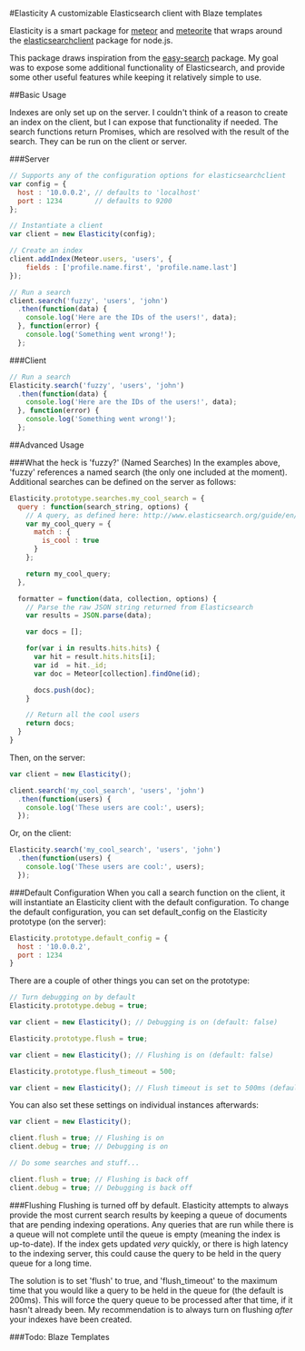 #Elasticity
A customizable Elasticsearch client with Blaze templates

Elasticity is a smart package for [meteor](https://www.meteor.com/) and [meteorite](https://github.com/oortcloud/meteorite/) that wraps around the [elasticsearchclient](https://github.com/phillro/node-elasticsearch-client) package for node.js.

This package draws inspiration from the [easy-search](http://atmospherejs.com/package/easy-search) package. My goal was to expose some additional functionality of Elasticsearch, and provide some other useful features while keeping it relatively simple to use.

##Basic Usage

Indexes are only set up on the server. I couldn't think of a reason to create an index on the client, but I can expose that functionality if needed. The search functions return Promises, which are resolved with the result of the search. They can be run on the client or server.

###Server
```javascript
// Supports any of the configuration options for elasticsearchclient
var config = {
  host : '10.0.0.2', // defaults to 'localhost'
  port : 1234        // defaults to 9200
};

// Instantiate a client
var client = new Elasticity(config);

// Create an index
client.addIndex(Meteor.users, 'users', {
	fields : ['profile.name.first', 'profile.name.last']
});

// Run a search
client.search('fuzzy', 'users', 'john')
  .then(function(data) {
    console.log('Here are the IDs of the users!', data);
  }, function(error) {
    console.log('Something went wrong!');
  };
```

###Client
```javascript
// Run a search
Elasticity.search('fuzzy', 'users', 'john')
  .then(function(data) {
    console.log('Here are the IDs of the users!', data);
  }, function(error) {
    console.log('Something went wrong!');
  };
```

##Advanced Usage

###What the heck is 'fuzzy?' (Named Searches)
In the examples above, 'fuzzy' references a named search (the only one included at the moment). Additional searches can be defined on the server as follows:

```javascript
Elasticity.prototype.searches.my_cool_search = {
  query : function(search_string, options) {
    // A query, as defined here: http://www.elasticsearch.org/guide/en/elasticsearch/reference/current/query-dsl-queries.html
    var my_cool_query = {
      match : {
        is_cool : true
      }
    };

    return my_cool_query;
  },

  formatter = function(data, collection, options) {
    // Parse the raw JSON string returned from Elasticsearch
    var results = JSON.parse(data);

    var docs = [];

    for(var i in results.hits.hits) {
      var hit = result.hits.hits[i];
      var id  = hit._id;
      var doc = Meteor[collection].findOne(id);

      docs.push(doc);
    }

    // Return all the cool users
    return docs;
  }
}
```

Then, on the server:
```javascript
var client = new Elasticity();

client.search('my_cool_search', 'users', 'john')
  .then(function(users) {
    console.log('These users are cool:', users);
  });
```

Or, on the client:
```javascript
Elasticity.search('my_cool_search', 'users', 'john')
  .then(function(users) {
    console.log('These users are cool:', users);
  });
```

###Default Configuration
When you call a search function on the client, it will instantiate an Elasticity client with the default configuration. To change the default configuration, you can set default_config on the Elasticity prototype (on the server):

```javascript
Elasticity.prototype.default_config = {
  host : '10.0.0.2',
  port : 1234
}
```

There are a couple of other things you can set on the prototype:
```javascript
// Turn debugging on by default
Elasticity.prototype.debug = true;

var client = new Elasticity(); // Debugging is on (default: false)

Elasticity.prototype.flush = true;

var client = new Elasticity(); // Flushing is on (default: false)

Elasticity.prototype.flush_timeout = 500;

var client = new Elasticity(); // Flush timeout is set to 500ms (default: 200ms)
```

You can also set these settings on individual instances afterwards:
```javascript
var client = new Elasticity();

client.flush = true; // Flushing is on
client.debug = true; // Debugging is on

// Do some searches and stuff...

client.flush = true; // Flushing is back off
client.debug = true; // Debugging is back off
```

###Flushing
Flushing is turned off by default. Elasticity attempts to always provide the most current search results by keeping a queue of documents that are pending indexing operations. Any queries that are run while there is a queue will not complete until the queue is empty (meaning the index is up-to-date). If the index gets updated *very* quickly, or there is high latency to the indexing server, this could cause the query to be held in the query queue for a long time.

The solution is to set 'flush' to true, and 'flush_timeout' to the maximum time that you would like a query to be held in the queue for (the default is 200ms). This will force the query queue to be processed after that time, if it hasn't already been. My recommendation is to always turn on flushing *after* your indexes have been created.

###Todo: Blaze Templates
